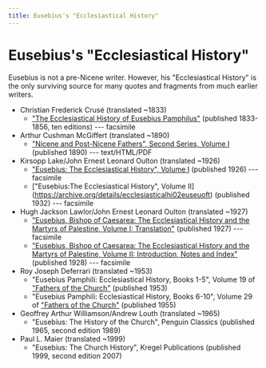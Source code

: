 ```yaml
---
title: Eusebius's "Ecclesiastical History"
---
```


# Eusebius's "Ecclesiastical History"

Eusebius is not a pre-Nicene writer. However, his "Ecclesiastical History" is the only surviving source for many quotes and fragments from much earlier writers.

* Christian Frederick Crusé (translated ~1833)
  * ["The Ecclesiastical History of Eusebius Pamphilus"](https://archive.org/details/ecclesiasticalhi00euse) (published 1833-1856, ten editions) --- facsimile
* Arthur Cushman McGiffert (translated ~1890)
  * ["Nicene and Post-Nicene Fathers", Second Series, Volume I](https://ccel.org/ccel/schaff/npnf201/npnf201) (published 1890) --- text/HTML/PDF
* Kirsopp Lake/John Ernest Leonard Oulton (translated ~1926)
  * ["Eusebius: The Ecclesiastical History", Volume I](https://archive.org/details/ecclesiasticalhi01euseuoft) (published 1926) --- facsimile
  * ["Eusebius:The Ecclesiastical History", Volume II] (https://archive.org/details/ecclesiasticalhi02euseuoft) (published 1932) --- facsimile
* Hugh Jackson Lawlor/John Ernest Leonard Oulton (translated ~1927)
  * ["Eusebius, Bishop of Caesarea: The Ecclesiastical History and the Martyrs of Palestine, Volume I: Translation"](https://archive.org/details/SPCKEusebius1) (published 1927) --- facsimile
  * ["Eusebius, Bishop of Caesarea: The Ecclesiastical History and the Martyrs of Palestine, Volume II: Introduction, Notes and Index"](https://archive.org/details/SPCKEusebius2) (published 1928) --- facsimile
* Roy Joseph Deferrari (translated ~1953)
  * "Eusebius Pamphili: Ecclesiastical History, Books 1-5", Volume 19 of ["Fathers of the Church"](fathersofthechurch.html) (published 1953)
  * "Eusebius Pamphili: Ecclesiastical History, Books 6-10", Volume 29 of ["Fathers of the Church"](fathersofthechurch.html) (published 1955)
* Geoffrey Arthur Williamson/Andrew Louth (translated ~1965)
  * "Eusebius: The History of the Church", Penguin Classics (published 1965, second edition 1989)
* Paul L. Maier (translated ~1999)
  * "Eusebius: The Church History", Kregel Publications (published 1999, second edition 2007)
